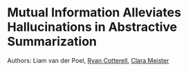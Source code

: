 # Mutual Information Alleviates Hallucinations in Abstractive Summarization
Authors: Liam van der Poel, [Ryan Cotterell](https://rycolab.io/),  [Clara Meister](https://cimeister.github.io/)

